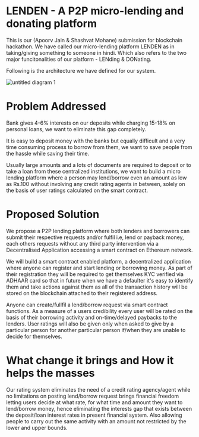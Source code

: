 # LENDEN - A P2P micro-lending and donating platform

This is our (Apoorv Jain &amp; Shashvat Mohane) submission for blockchain hackathon. We have called our micro-lending platform LENDEN as in taking/giving something to someone in hindi. Which also refers to the two major funcitonalities of our platform - LENding &amp; DONating.

Following is the architecture we have defined for our system. 

![untitled diagram 1](https://user-images.githubusercontent.com/19915187/40072293-e7f12d44-5890-11e8-8df5-5cdc23b68b02.jpg)

# Problem Addressed

Bank gives 4-6% interests on our deposits while charging 15-18% on personal loans, we want to eliminate this gap completely.

It is easy to deposit money with the banks but equally difficult and a very time consuming process to borrow from them, we want to save people from the hassle while saving their time. 

Usually large amounts and a lots of documents are required to deposit or to take a loan from these centralized institutions, we want to build a micro lending platform where a person may lend/borrow even an amount as low as Rs.100 without involving any credit rating agents in between, solely on the basis of user ratings calculated on the smart contract.

# Proposed Solution

We propose a P2P lending platform where both lenders and borrowers can submit their respective requests and/or fulfil i.e, lend or payback money, each others requests without any third party intervention via a Decentralised Application accessing a smart contract on Ethereum network.

We will build a smart contract enabled platform, a decentralized application where anyone can register and start lending or borrowing money. 
As part of their registration they will be required to get themselves KYC verified via ADHAAR card so that in future when we have a defaulter it's easy to identify them and take actions against them as all of the transaction history will be stored on the blockchain attached to their registered address.

Anyone can create/fullfil a lend/borrow request via smart contract functions. As a measure of a users credibility every user will be rated on the basis of their borrowing activity and on-time/delayed paybacks to the lenders.
User ratings will also be given only when asked to give by a particular person for another particular person if/when they are unable to decide for themselves.

# What change it brings and How it helps the masses

Our rating system eliminates the need of a credit rating agency/agent while no limitations on posting lend/borrow request brings financial freedom letting users decide at what rate, for what time and amount they want to lend/borrow money, hence eliminating the interests gap that exists between the deposit/loan interest rates in present financial system. Also allowing people to carry out the same activity with an amount not restricted by the lower and upper bounds.








